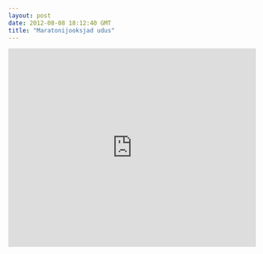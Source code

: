 ```yaml
---
layout: post
date: 2012-08-08 18:12:40 GMT
title: "Maratonijooksjad udus"
---
```

&#13;
<p><iframe frameborder="0" height="400" src="http://player.vimeo.com/video/26333937" width="500"></iframe></p> 